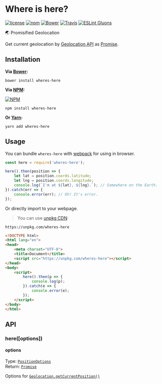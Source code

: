 # Where is here?
[![license](https://img.shields.io/github/license/gluons/wheres-here.svg?style=flat-square)](https://github.com/gluons/wheres-here/blob/master/LICENSE)
[![npm](https://img.shields.io/npm/v/wheres-here.svg?style=flat-square)](https://www.npmjs.com/package/wheres-here)
[![Bower](https://img.shields.io/bower/v/wheres-here.svg?style=flat-square)](https://github.com/gluons/wheres-here)
[![Travis](https://img.shields.io/travis/gluons/wheres-here.svg?style=flat-square)](https://travis-ci.org/gluons/wheres-here)
[![ESLint Gluons](https://img.shields.io/badge/code%20style-gluons-9C27B0.svg?style=flat-square)](https://github.com/gluons/eslint-config-gluons)

🌏 Promisified Geolocation

Get current geolocation by [Geolocation API](https://developer.mozilla.org/en-US/docs/Web/API/Geolocation) as [Promise](https://developer.mozilla.org/en-US/docs/Web/JavaScript/Reference/Global_Objects/Promise).

## Installation
**Via [Bower](https://bower.io/):**
```
bower install wheres-here
```

**Via [NPM](https://www.npmjs.com/):**

[![NPM](https://nodei.co/npm/wheres-here.png?downloads=true&downloadRank=true&stars=true)](https://www.npmjs.com/package/wheres-here)

```
npm install wheres-here
```
**Or [Yarn](https://yarnpkg.com/):**
```
yarn add wheres-here
```

## Usage

You can bundle `wheres-here` with [webpack](https://github.com/webpack/webpack) for using in browser.

```javascript
const here = require('wheres-here');

here().then(position => {
	let lat = position.coords.latitude;
	let lng = position.coords.longitude;
	console.log(`I'm at ${lat}, ${lng}.`); // Somewhere on the Earth.
}).catch(err => {
	console.error(err); // Oh! It's error.
});
```

Or directly import to your webpage.

> You can use [unpkg CDN](https://unpkg.com):
```
https://unpkg.com/wheres-here
```

```html
<!DOCTYPE html>
<html lang="en">
<head>
	<meta charset="UTF-8">
	<title>Document</title>
	<script src="https://unpkg.com/wheres-here"></script>
</head>
<body>
	<script>
		here().then(p => {
			console.log(p);
		}).catch(e => {
			console.error(e);
		});
	</script>
</body>
</html>
```

## API

### here([options])
#### options
Type: [`PositionOptions`](https://developer.mozilla.org/en-US/docs/Web/API/PositionOptions)  
Return: [`Promise`](https://developer.mozilla.org/en-US/docs/Web/JavaScript/Reference/Global_Objects/Promise)

Options for [`Geolocation.getCurrentPosition()`](https://developer.mozilla.org/en-US/docs/Web/API/Geolocation/getCurrentPosition)

